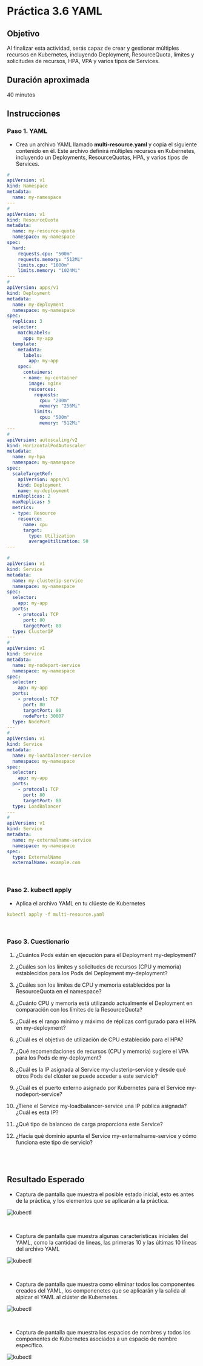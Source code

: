 # Práctica 3.6 YAML

## Objetivo
Al finalizar esta actividad, serás capaz de crear y gestionar múltiples recursos en Kubernetes, incluyendo Deployment, ResourceQuota, límites y solicitudes de recursos, HPA, VPA y varios tipos de Services.



## Duración aproximada

40 minutos

## Instrucciones

### Paso 1. YAML

- Crea un archivo YAML llamado **multi-resource.yaml** y copia el siguiente contenido en él. Este archivo definirá múltiples recursos en Kubernetes, incluyendo un Deployments, ResourceQuotas, HPA, y varios tipos de Services.

```YAML
#  
apiVersion: v1
kind: Namespace
metadata:
  name: my-namespace
---
#  
apiVersion: v1
kind: ResourceQuota
metadata:
  name: my-resource-quota
  namespace: my-namespace
spec:
  hard:
    requests.cpu: "500m"
    requests.memory: "512Mi"
    limits.cpu: "1000m"
    limits.memory: "1024Mi"
---
#  
apiVersion: apps/v1
kind: Deployment
metadata:
  name: my-deployment
  namespace: my-namespace
spec:
  replicas: 3
  selector:
    matchLabels:
      app: my-app
  template:
    metadata:
      labels:
        app: my-app
    spec:
      containers:
      - name: my-container
        image: nginx
        resources:
          requests:
            cpu: "200m"
            memory: "256Mi"
          limits:
            cpu: "500m"
            memory: "512Mi"
---
#  
apiVersion: autoscaling/v2
kind: HorizontalPodAutoscaler
metadata:
  name: my-hpa
  namespace: my-namespace
spec:
  scaleTargetRef:
    apiVersion: apps/v1
    kind: Deployment
    name: my-deployment
  minReplicas: 2
  maxReplicas: 5
  metrics:
  - type: Resource
    resource:
      name: cpu
      target:
        type: Utilization
        averageUtilization: 50
---

# 
apiVersion: v1
kind: Service
metadata:
  name: my-clusterip-service
  namespace: my-namespace
spec:
  selector:
    app: my-app
  ports:
    - protocol: TCP
      port: 80
      targetPort: 80
  type: ClusterIP
---
#  
apiVersion: v1
kind: Service
metadata:
  name: my-nodeport-service
  namespace: my-namespace
spec:
  selector:
    app: my-app
  ports:
    - protocol: TCP
      port: 80
      targetPort: 80
      nodePort: 30007
  type: NodePort
---
#  
apiVersion: v1
kind: Service
metadata:
  name: my-loadbalancer-service
  namespace: my-namespace
spec:
  selector:
    app: my-app
  ports:
    - protocol: TCP
      port: 80
      targetPort: 80
  type: LoadBalancer
---
#  
apiVersion: v1
kind: Service
metadata:
  name: my-externalname-service
  namespace: my-namespace
spec:
  type: ExternalName
  externalName: example.com

``` 

<br/>

### Paso 2. kubectl apply

- Aplica el archivo YAML en tu clúeste de Kubernetes

```yaml
kubectl apply -f multi-resource.yaml
``` 

<br/>

### Paso 3. Cuestionario

1. ¿Cuántos Pods están en ejecución para el Deployment my-deployment?

2. ¿Cuáles son los límites y solicitudes de recursos (CPU y memoria) establecidos para los Pods del Deployment my-deployment?

3. ¿Cuáles son los límites de CPU y memoria establecidos por la ResourceQuota en el namespace?

4. ¿Cuánto CPU y memoria está utilizando actualmente el Deployment en comparación con los límites de la ResourceQuota?

5. ¿Cuál es el rango mínimo y máximo de réplicas configurado para el HPA en my-deployment?

6. ¿Cuál es el objetivo de utilización de CPU establecido para el HPA?

7. ¿Qué recomendaciones de recursos (CPU y memoria) sugiere el VPA para los Pods de my-deployment? 

8. ¿Cuál es la IP asignada al Service my-clusterip-service y desde qué otros Pods del clúster se puede acceder a este servicio?

9. ¿Cuál es el puerto externo asignado por Kubernetes para el Service my-nodeport-service?

10. ¿Tiene el Service my-loadbalancer-service una IP pública asignada? ¿Cuál es esta IP?

11. ¿Qué tipo de balanceo de carga proporciona este Service?

12. ¿Hacia qué dominio apunta el Service my-externalname-service y cómo funciona este tipo de servicio?

<br/><br/>
## Resultado Esperado


- Captura de pantalla que muestra el posible estado inicial, esto es antes de la práctica, y los elementos que se aplicarán a la práctica.  

![kubectl](../images/u3_6_1.png)

<br/>

- Captura de pantalla que muestra algunas caracteristicas iniciales del YAML, como la cantidad de lineas, las primeras 10 y las últimas 10 líneas del archivo YAML

![kubectl](../images/u3_6_2.png)

<br/>


- Captura de pantalla que muestra como eliminar todos los componentes creados del YAML, los componenetes que se aplicarán y la salida al alpicar el YAML al clúster de Kubernetes.

![kubectl](../images/u3_6_3.png)

<br/>

- Captura de pantalla que muestra los espacios de nombres y todos los componentes de Kubernetes asociados a un espacio de nombre específico.

![kubectl](../images/u3_6_4.png)

<br/>




